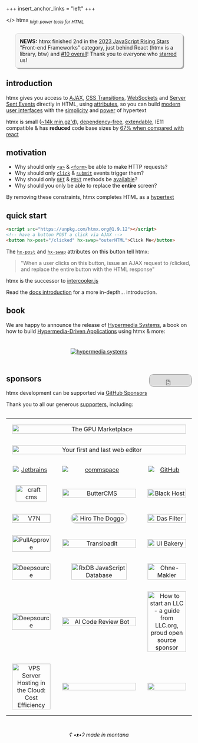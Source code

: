 +++
insert_anchor_links = "left"
+++

<style type="text/css">
.wuw {
  display:none;
}
.uwu {
  display:none;
}
body.lmao .dark-hero .main {
    display:none;
}
body.lmao .dark-hero .wuw {
    display:block;
    padding-top: 24px;
}
body.lmao .dark-hero .uwu {
    display:none;
}
body.kawaii .dark-hero .main {
    display:none;
}
body.kawaii .dark-hero .wuw {
    display:none;
}
body.kawaii .dark-hero .uwu {
    display:block;
    padding-top: 24px;
}

body.ads .ad {
  display: block;
  text-align: center;
  margin-left: calc(50% - 50vw);
  margin-right: calc(50% - 50vw);
}

body.ads .ad a:hover {
  opacity: 100%;
}

body .ad {
  display: none;
}

body.ads .ad img {
  max-width: 90vw;
}

</style>
<script type="application/javascript">
if(window.location.search=="?wuw=true" || window.location.search=="?suw=true") {
  document.body.classList.add('lmao');
}
if(window.location.search=="?uwu=true") {
  document.body.classList.add('kawaii');
}
if(window.location.search=="?ads=true") {
  document.body.classList.add('ads');
}
</script>

<div class="ad" style="margin-bottom: 30px">
<a href="https://swag.htmx.org">
  <img src="/img/ads_top.png"/>
</a>
</div>

<div class="dark-hero full-width" classes="add appear">
  <div class="main">
      <span class="logo dark">&lt;<span class="blue">/</span>&gt; <span class="no-mobile">htm<span class="blue">x</span></span></span>
      <sub class="no-mobile"><i>high power tools for HTML</i></sub>
  </div>
  <div class="wuw">
     <a href="https://swag.htmx.org/products/shut-up-warren-tee">
       <img src="/img/wuw.png">
     </a>
  </div>
  <div class="uwu">
     <a href="https://swag.htmx.org/products/htmx-katakana-shirt">
       <img src="/img/kawaii.png">
     </a>
  </div>
</div>
<div class="ad">
<a href="https://swag.htmx.org">
  <img src="/img/ads_bottom.png"/>
</a>
</div>

<div style="border: 1px solid lightgrey; margin:24px;padding:12px;border-radius: 8px; background-color: whitesmoke; filter: drop-shadow(3px 3px darkgray)">
<b>NEWS:</b> htmx finished 2nd in the <a href="https://risingstars.js.org/2023/en#section-framework">2023 
JavaScript Rising Stars</a> "Front-end Frameworks" category, just behind React (htmx is a library, btw) and <a href="https://risingstars.js.org/2023/en#section-all">#10 overall</a>!
Thank you to everyone who <a href="https://github.com/bigskysoftware/htmx">starred</a> us!
</div>

<h2>introduction</h2>

htmx gives you access to [AJAX](@/docs.md#ajax), [CSS Transitions](@/docs.md#css_transitions),
[WebSockets](@/docs.md#websockets) and [Server Sent Events](@/docs.md#sse) directly in HTML, using
[attributes](@/reference.md#attributes), so you can build [modern user interfaces](@/examples/_index.md) with the
[simplicity](https://en.wikipedia.org/wiki/HATEOAS) and
[power](https://www.ics.uci.edu/~fielding/pubs/dissertation/rest_arch_style.htm) of hypertext

htmx is small ([~14k min.gz'd](https://unpkg.com/htmx.org/dist/)),
[dependency-free](https://github.com/bigskysoftware/htmx/blob/master/package.json),
[extendable](@/extensions/_index.md), IE11 compatible & has **reduced** code base sizes by
[67% when compared with react](@/essays/a-real-world-react-to-htmx-port.md)

<h2>motivation</h2>

- Why should only [`<a>`](https://developer.mozilla.org/en-US/docs/Web/HTML/Element/a) &
  [`<form>`](https://developer.mozilla.org/en-US/docs/Web/HTML/Element/form) be able to make HTTP requests?
- Why should only [`click`](https://developer.mozilla.org/en-US/docs/Web/API/Element/click_event) &
  [`submit`](https://developer.mozilla.org/en-US/docs/Web/API/HTMLFormElement/submit_event) events trigger them?
- Why should only [`GET`](https://developer.mozilla.org/en-US/docs/Web/HTTP/Methods/GET) &
  [`POST`](https://developer.mozilla.org/en-US/docs/Web/HTTP/Methods/POST) methods be
  [available](https://developer.mozilla.org/en-US/docs/Web/HTTP/Methods)?
- Why should you only be able to replace the **entire** screen?

By removing these constraints, htmx completes HTML as a [hypertext](https://en.wikipedia.org/wiki/Hypertext)

<h2>quick start</h2>

```html
<script src="https://unpkg.com/htmx.org@1.9.12"></script>
<!-- have a button POST a click via AJAX -->
<button hx-post="/clicked" hx-swap="outerHTML">Click Me</button>
```

The [`hx-post`](@/attributes/hx-post.md) and [`hx-swap`](@/attributes/hx-swap.md) attributes on this button tell htmx:

> "When a user clicks on this button, issue an AJAX request to /clicked, and replace the entire button with the HTML
> response"

htmx is the successor to [intercooler.js](http://intercoolerjs.org)

Read the [docs introduction](@/docs.md#introduction) for a more in-depth... introduction.

<h2><a name='book'></a>book</h2>

We are happy to announce the release of [Hypermedia Systems](https://hypermedia.systems), a book on how to build
[Hypermedia-Driven Applications](@/essays/hypermedia-driven-applications.md) using htmx & more:

<div style="text-align: center;padding: 24px">
<a href="https://www.amazon.com/dp/B0C9S88QV6/ref=sr_1_1?crid=1P0I3GXQK32TN"><img src="/img/hypermedia-systems.png" alt="hypermedia systems"></a>
</div>

<h2>sponsors <iframe src="https://github.com/sponsors/bigskysoftware/button" title="Sponsor htmx" height="32" width="114" style="border: 1px solid gray; border-radius: 12px; float:right"></iframe></h2>

htmx development can be supported via [GitHub Sponsors](https://github.com/sponsors/bigskysoftware?o=esb)

Thank you to all our generous <a href="https://github.com/sponsors/bigskysoftware?o=esb">supporters</a>, including:

<style>
#sponsor-table td {
  text-align: center;
  padding: 16px;
  min-height: 100px;
  border-bottom: none;
}

@media only screen and (max-width: 760px)  {

	/* Force table to not be like tables anymore */
	table, thead, tbody, th, td, tr { 
		display: block; 
	}

}

</style>
<div style="overflow-x: auto">
<table id="sponsor-table">
<tr>
<td colspan="3">
        <a data-github-account="NotASithLord" href="https://hydrahost.com"><img src="/img/hydra-hosting.svg" alt="The GPU Marketplace" style="width:100%;"></a>
</td>
</tr>
<tr>
<td colspan="3">
        <a data-github-account="deco-cx" href="https://deco.cx/"><img src="/img/deco.cx-logo-outline.png" alt="Your first and last web editor" style="width:100%;"></a>
</td>
</tr>
<tr>
<td>
        <a data-github-account="JetBrainsOfficial" href="https://www.jetbrains.com"><img src="/img/jetbrains.png" alt="Jetbrains" style="max-width:30%;min-width:100px;"></a>
</td>
<td>
        <a data-github-account="commspace" href="https://www.commspace.co.za"><img src="/img/commspace.svg" alt="commspace" style="min-width:200px"></a>
</td>
<td>
        <a href="https://github.blog/2023-04-12-github-accelerator-our-first-cohort-and-whats-next"><img src="/img/Github_Logo.png" alt="GitHub" style="max-width:30%;min-width:100px;"></a>
</td>
</tr>
<tr>
<td>
        <a data-github-account="craftcms" href="https://craftcms.com"><img src="/img/logo-craft-cms.svg" alt="craft cms" style="width:90%;max-width:200px"></a>
</td>
<td>
        <a data-github-account="ButterCMS" href="https://buttercms.com/?utm_campaign=sponsorship&utm_medium=banner&utm_source=htmxhome">
          <img src="/img/butter-cms.svg" alt="ButterCMS" style="width:100%;max-width:200px">
        </a>
</td>
<td>
        <a data-github-account="Black-HOST" href="https://black.host">
          <img src="/img/blackhost-logo.svg" alt="Black Host" style="width:100%;max-width:200px">
        </a>
</td>
</tr>
<tr>
<td>
        <a href="https://www.v7n.com/">
          <img alt="V7N" src="/img/v7n-logo.png" style="width:100%;max-width:200px">
        </a>
</td>
<td>
      <a data-github-account="sekunho" href="https://twitter.com/sekunho_/"><img src="/img/sekun-doggo.jpg" alt="Hiro The Doggo" style="border: 2px solid lightgray; border-radius:20px; width:100%;max-width:150px"></a>
</td>
<td>
        <a href="https://dasfilter.shop/pages/affiliates">
          <img alt="Das Filter" src="/img/das-filter.svg" style="width:100%;max-width:300px">
        </a>
</td>
</tr>
<tr>
<td>
      <a href="https://www.pullapprove.com/?utm_campaign=sponsorship&utm_medium=banner&utm_source=htmx">
        <img src="/img/pullapprove-logo.svg" alt="PullApprove" style="width:100%;max-width:200px">
      </a>
</td>
<td>
        <a data-github-account="transloadit" href=" https://transloadit.com/?utm_source=htmx&utm_medium=referral&utm_campaign=sponsorship&utm_content=website/">
          <img alt="Transloadit" src="/img/logos-transloadit-default.svg" style="width:100%;max-width:200px">
        </a>
</td>
<td>
      <a data-github-account="uibakery" href="https://uibakery.io"><img src="/img/ui-bakery.png" alt="UI Bakery" style="width:100%;max-width:250px"></a>
</td>
</tr>
<tr>
<td>
        <a data-github-account="jai-deepsource" href=" https://deepsource.com/">
          <img alt="Deepsource" src="/img/deepsource.svg" style="width:100%;max-width:250px">
        </a>
</td>
<td>
      <a data-github-account="pubkey" href="https://rxdb.info/?utm_source=sponsor&utm_medium=githubsponsor&utm_campaign=githubsponsor-htmx">
        <img src="/img/rxdb.svg" alt="RxDB JavaScript Database" style="width:100%;max-width:150px"></a>
</td>
<td>
      <a href="https://www.ohne-makler.net/"><img src="/img/ohne-makler.svg" alt="Ohne-Makler" style="width:100%;max-width:150px"></a>
</td>
</tr>
<tr>
<td>
        <a data-github-account="codacy" href="https://www.codacy.com//">
          <img alt="Deepsource" src="/img/codacy.svg" style="width:100%;max-width:250px">
        </a>
</td>
<td>
        <a data-github-account="apesternikov" href="https://codereviewbot.ai/">
          <img alt="AI Code Review Bot" src="/img/codereviewbot.svg" style="width:100%;max-width:250px">
        </a>
</td>
<td>
        <a data-github-account="llcorg" href="https://www.llc.org/">
          <img alt="How to start an LLC - a guide from LLC.org, proud open source sponsor" src="/img/llc-org.svg" style="width:100%;max-width:250px">
        </a>
</td>
</tr>
<tr>
<td>
        <a data-github-account="VPSServerCom" href="https://www.vpsserver.com/">
          <img alt="VPS Server Hosting in the Cloud: Cost Efficiency" src="/img/vps-server-logo.svg" style="width:100%;max-width:250px">
        </a>
</td>
<td>
        <a data-github-account="appleple" href="https://www.a-blogcms.jp/">
          <img src="/img/ablogcms_logo.svg" style="width:100%;max-width:250px">
        </a>
</td>
<td>
        <a data-github-account="CoverageCritic" alt="Find Internet Providers With Broadband Map" href="https://broadbandmap.com/">
          <img src="/img/BroadbandMapLogo2LineLightMode.png" style="width:100%;max-width:250px">
        </a>
</td>
</tr>
</table>
</div>

<div style="text-align: center;font-style: italic;margin-top: 26px;">ʕ •ᴥ•ʔ made in montana</div>
